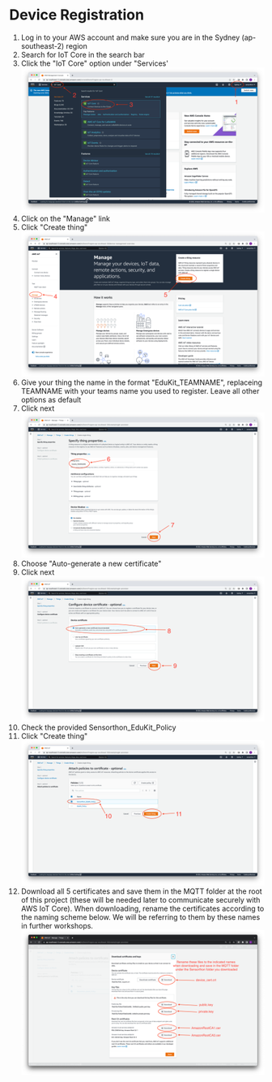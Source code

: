 # Device Registration

1. Log in to your AWS account and make sure you are in the Sydney (ap-southeast-2) region
2. Search for IoT Core in the search bar
3. Click the "IoT Core" option under "Services'
![IoT_Core](/Workshop/2.%20Device%20Registration/IoT_Core.png)
4. Click on the "Manage" link
5. Click "Create thing"
![IoT_Core_Manage](/Workshop/2.%20Device%20Registration/IoT_Core_Manage.png)
6. Give your thing the name in the format "EduKit_TEAMNAME", replaceing TEAMNAME with your teams name you used to register. Leave all other options as default
7. Click next
![Register_Thing_Name](/Workshop/2.%20Device%20Registration/Register_Thing_Name.png)
8. Choose "Auto-generate a new certificate"
9. Click next
![Register_Thing_Certificate](/Workshop/2.%20Device%20Registration/Register_Thing_Certificate.png)
10. Check the provided Sensorthon_EduKit_Policy
11. Click "Create thing"
![Register_Thing_Policy](/Workshop/2.%20Device%20Registration/Register_Thing_Policy.png)
12. Download all 5 certificates and save them in the MQTT folder at the root of this project (these will be needed later to communicate securely with AWS IoT Core). When downloading, rename the certificates according to the naming scheme below. We will be referring to them by these names in further workshops.
![Certificates](/Workshop/2.%20Device%20Registration/Certificates.png)
